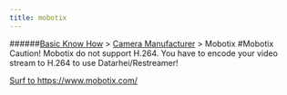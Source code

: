 ```yaml
---
title: mobotix
---
```

######[Basic Know How](../wiki/basic-know-how.html) > [Camera Manufacturer](../wiki/camera-manufacturer.html) > Mobotix
#Mobotix
Caution! Mobotix do not support H.264. You have to encode your video stream to H.264 to use Datarhei/Restreamer!

<a href="https://www.mobotix.com/" target="_blank">Surf to https://www.mobotix.com/</a>